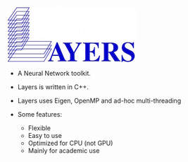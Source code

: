 ![](./figs/layers.jpg)



* A Neural Network toolkit.

* Layers is written in C++. 
* Layers uses Eigen, OpenMP and ad-hoc multi-threading

* Some features:
	* Flexible
	* Easy to use
	* Optimized for CPU (not GPU)
	* Mainly for academic use 
	


